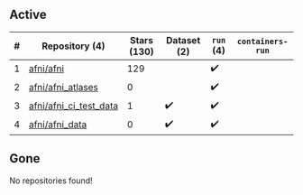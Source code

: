 ## Active
| # | Repository (4) | Stars (130) | Dataset (2) | `run` (4) | `containers-run` |
| --- | --- | --- | --- | --- | --- |
| 1 | [afni/afni](https://github.com/afni/afni) | 129 |  | :heavy_check_mark: |  |
| 2 | [afni/afni_atlases](https://github.com/afni/afni_atlases) | 0 |  | :heavy_check_mark: |  |
| 3 | [afni/afni_ci_test_data](https://github.com/afni/afni_ci_test_data) | 1 | :heavy_check_mark: | :heavy_check_mark: |  |
| 4 | [afni/afni_data](https://github.com/afni/afni_data) | 0 | :heavy_check_mark: | :heavy_check_mark: |  |

## Gone
No repositories found!

